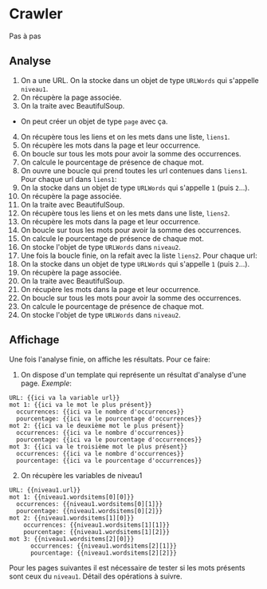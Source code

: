 # Crawler

Pas à pas

## Analyse

1. On a une URL. On la stocke dans un objet de type `URLWords` qui s'appelle `niveau1`.
2. On récupère la page associée.
3. On la traite avec BeautifulSoup.
  * On peut créer un objet de type `page` avec ça.
4. On récupère tous les liens et on les mets dans une liste, `liens1`.
5. On récupère les mots dans la page et leur occurrence.
6. On boucle sur tous les mots pour avoir la somme des occurrences.
7. On calcule le pourcentage de présence de chaque mot.
8. On ouvre une boucle qui prend toutes les url contenues dans `liens1`. Pour chaque url dans `liens1`:
  1. On la stocke dans un objet de type `URLWords` qui s'appelle `1` (puis `2`...).
  2. On récupère la page associée.
  3. On la traite avec BeautifulSoup.
  4. On récupère tous les liens et on les mets dans une liste, `liens2`.
  5. On récupère les mots dans la page et leur occurrence.
  6. On boucle sur tous les mots pour avoir la somme des occurrences.
  7. On calcule le pourcentage de présence de chaque mot.
  8. On stocke l'objet de type `URLWords` dans `niveau2`.
9. Une fois la boucle finie, on la refait avec la liste `liens2`. Pour chaque url:
  1. On la stocke dans un objet de type `URLWords` qui s'appelle `1` (puis `2`...).
  2. On récupère la page associée.
  3. On la traite avec BeautifulSoup.
  4. On récupère les mots dans la page et leur occurrence.
  5. On boucle sur tous les mots pour avoir la somme des occurrences.
  6. On calcule le pourcentage de présence de chaque mot.
  7. On stocke l'objet de type `URLWords` dans `niveau2`.

## Affichage

Une fois l'analyse finie, on affiche les résultats. Pour ce faire:

1. On dispose d'un template qui représente un résultat d'analyse d'une page.
*Exemple*:
```
URL: {{ici va la variable url}}
mot 1: {{ici va le mot le plus présent}}
  occurrences: {{ici va le nombre d'occurrences}}
  pourcentage: {{ici va le pourcentage d'occurrences}}
mot 2: {{ici va le deuxième mot le plus présent}}
  occurrences: {{ici va le nombre d'occurrences}}
  pourcentage: {{ici va le pourcentage d'occurrences}}
mot 3: {{ici va le troisième mot le plus présent}}
  occurrences: {{ici va le nombre d'occurrences}}
  pourcentage: {{ici va le pourcentage d'occurrences}}
```
2. On récupère les variables de niveau1
```
URL: {{niveau1.url}}
mot 1: {{niveau1.wordsitems[0][0]}}
  occurrences: {{niveau1.wordsitems[0][1]}}
  pourcentage: {{niveau1.wordsitems[0][2]}}
mot 2: {{niveau1.wordsitems[1][0]}}
    occurrences: {{niveau1.wordsitems[1][1]}}
    pourcentage: {{niveau1.wordsitems[1][2]}}
mot 3: {{niveau1.wordsitems[2][0]}}
      occurrences: {{niveau1.wordsitems[2][1]}}
      pourcentage: {{niveau1.wordsitems[2][2]}}
```
Pour les pages suivantes il est nécessaire de tester si les mots présents sont ceux du `niveau1`. Détail des opérations à suivre.
